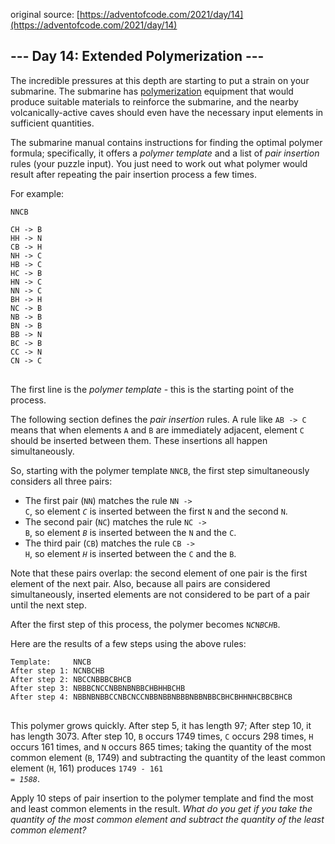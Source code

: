 original source: [https://adventofcode.com/2021/day/14](https://adventofcode.com/2021/day/14)
## --- Day 14: Extended Polymerization ---
The incredible pressures at this depth are starting to put a strain on your submarine. The submarine has [polymerization](https://en.wikipedia.org/wiki/Polymerization) equipment that would produce suitable materials to reinforce the submarine, and the nearby volcanically-active caves should even have the necessary input elements in sufficient quantities.

The submarine manual contains instructions for finding the optimal polymer formula; specifically, it offers a <em>polymer template</em> and a list of <em>pair insertion</em> rules (your puzzle input). You just need to work out what polymer would result after repeating the pair insertion process a few times.

For example:

<pre>
<code>NNCB

CH -> B
HH -> N
CB -> H
NH -> C
HB -> C
HC -> B
HN -> C
NN -> C
BH -> H
NC -> B
NB -> B
BN -> B
BB -> N
BC -> B
CC -> N
CN -> C
</code>
</pre>

The first line is the <em>polymer template</em> - this is the starting point of the process.

The following section defines the <em>pair insertion</em> rules. A rule like <code>AB -> C</code> means that when elements <code>A</code> and <code>B</code> are immediately adjacent, element <code>C</code> should be inserted between them. These insertions all happen simultaneously.

So, starting with the polymer template <code>NNCB</code>, the first step simultaneously considers all three pairs:


 - The first pair (<code>NN</code>) matches the rule <code>NN -> C</code>, so element <code><em>C</em></code> is inserted between the first <code>N</code> and the second <code>N</code>.
 - The second pair (<code>NC</code>) matches the rule <code>NC -> B</code>, so element <code><em>B</em></code> is inserted between the <code>N</code> and the <code>C</code>.
 - The third pair (<code>CB</code>) matches the rule <code>CB -> H</code>, so element <code><em>H</em></code> is inserted between the <code>C</code> and the <code>B</code>.

Note that these pairs overlap: the second element of one pair is the first element of the next pair. Also, because all pairs are considered simultaneously, inserted elements are not considered to be part of a pair until the next step.

After the first step of this process, the polymer becomes <code>N<em>C</em>N<em>B</em>C<em>H</em>B</code>.

Here are the results of a few steps using the above rules:

<pre>
<code>Template:     NNCB
After step 1: NCNBCHB
After step 2: NBCCNBBBCBHCB
After step 3: NBBBCNCCNBBNBNBBCHBHHBCHB
After step 4: NBBNBNBBCCNBCNCCNBBNBBNBBBNBBNBBCBHCBHHNHCBBCBHCB
</code>
</pre>

This polymer grows quickly. After step 5, it has length 97; After step 10, it has length 3073. After step 10, <code>B</code> occurs 1749 times, <code>C</code> occurs 298 times, <code>H</code> occurs 161 times, and <code>N</code> occurs 865 times; taking the quantity of the most common element (<code>B</code>, 1749) and subtracting the quantity of the least common element (<code>H</code>, 161) produces <code>1749 - 161 = <em>1588</em></code>.

Apply 10 steps of pair insertion to the polymer template and find the most and least common elements in the result. <em>What do you get if you take the quantity of the most common element and subtract the quantity of the least common element?</em>


